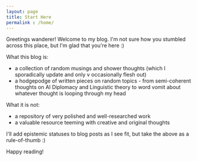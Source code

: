 ```yaml
---
layout: page
title: Start Here
permalink : /home/
---
```


Greetings wanderer! Welcome to my blog. I'm not sure how you stumbled across this place, but I'm glad that you're here :) 

What this blog is: 

- a collection of random musings and shower thoughts (which I sporadically update and only v occasionally flesh out)
- a hodgepodge of written pieces on random topics - from semi-coherent thoughts on AI Diplomacy and Linguistic theory to word vomit about whatever thought is looping through my head

What it is not:

- a repository of very polished and well-researched work
- a valuable resource teeming with creative and original thoughts

I'll add epistemic statuses to blog posts as I see fit, but take the above as a rule-of-thumb :) 

Happy reading!
